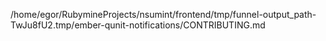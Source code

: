 /home/egor/RubymineProjects/nsumint/frontend/tmp/funnel-output_path-TwJu8fU2.tmp/ember-qunit-notifications/CONTRIBUTING.md